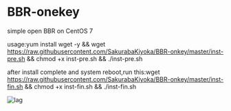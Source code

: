 # BBR-onekey
simple open BBR on CentOS 7

usage:yum install wget -y && wget https://raw.githubusercontent.com/SakurabaKiyoka/BBR-onkey/master/inst-pre.sh && chmod +x inst-pre.sh && ./inst-pre.sh

after install complete and system reboot,run this:wget https://raw.githubusercontent.com/SakurabaKiyoka/BBR-onkey/master/inst-fin.sh && chmod +x inst-fin.sh && ./inst-fin.sh

![lag](https://lowb.in/boom.png)
